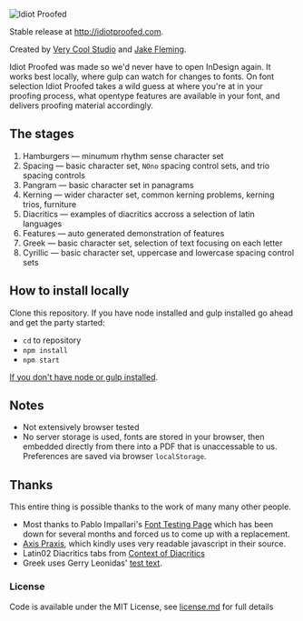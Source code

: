 ![Idiot Proofed](http://idiotproofed.com/src/images/github-share.png)


Stable release at http://idiotproofed.com.

Created by [Very Cool Studio](https://verycoolstudio.com) and [Jake Fleming](https://www.futurefonts.xyz/jake-fleming).

Idiot Proofed was made so we'd never have to open InDesign again. It works best locally, where gulp can watch for changes to fonts. On font selection Idiot Proofed takes a wild guess at where you're at in your proofing process, what opentype features are available in your font, and delivers proofing material accordingly. 

## The stages
1. Hamburgers — minumum rhythm sense character set
2. Spacing — basic character set, `NOno` spacing control sets, and trio spacing controls
3. Pangram — basic character set in panagrams
4. Kerning — wider character set, common kerning problems, kerning trios, furniture
5. Diacritics — examples of diacritics accross a selection of latin languages
6. Features — auto generated demonstration of features
7. Greek — basic character set, selection of text focusing on each letter
8. Cyrillic — basic character set, uppercase and lowercase spacing control sets

## How to install locally
Clone this repository. If you have node installed and gulp installed go ahead and get the party started:
* `cd` to repository
* `npm install`
* `npm start`

[If you don't have node or gulp installed](https://www.google.com/search?q=install+node+and+gulp&oq=install+node+and+gulp&aqs=chrome..69i57j0l5.5274j1j7&sourceid=chrome&ie=UTF-8).

## Notes

* Not extensively browser tested
* No server storage is used, fonts are stored in your browser, then embedded directly from there into a PDF that is unaccessable to us. Preferences are saved via browser `localStorage`.

## Thanks

This entire thing is possible thanks to the work of many many other people.

* Most thanks to Pablo Impallari's [Font Testing Page](https://github.com/impallari/Font-Testing-Page/) which has been down for several months and forced us to come up with a replacement.
* [Axis Praxis](http://axis-praxis.org), which kindly uses very readable javascript in their source.
* Latin02 Diacritics tabs from [Context of Diacritics](http://urtd.net/projects/cod)
* Greek uses Gerry Leonidas' [test text](https://leonidas.net/greek-type-design/texture-and-fitting/).

### License

Code is available under the MIT License, see [license.md](license.md) for full details

